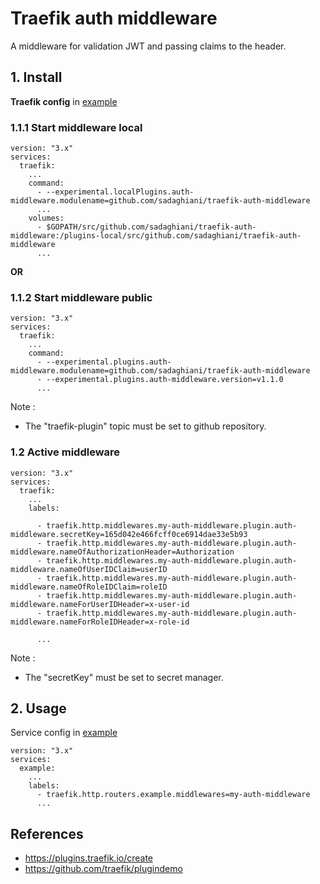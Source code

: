 # Traefik auth middleware

A middleware for validation JWT and passing claims to the header.

## 1. Install

**Traefik config** in [example](./example/)

### 1.1.1 Start middleware local

    version: "3.x"
    services:
      traefik:
        ...
        command:
          - --experimental.localPlugins.auth-middleware.modulename=github.com/sadaghiani/traefik-auth-middleware
          ...
        volumes:
          - $GOPATH/src/github.com/sadaghiani/traefik-auth-middleware:/plugins-local/src/github.com/sadaghiani/traefik-auth-middleware
          ...

**OR**

### 1.1.2 Start middleware public

    version: "3.x"
    services:
      traefik:
        ...
        command:
          - --experimental.plugins.auth-middleware.modulename=github.com/sadaghiani/traefik-auth-middleware
          - --experimental.plugins.auth-middleware.version=v1.1.0
          ...

Note :

- The "traefik-plugin" topic must be set to github repository.


### 1.2 Active middleware

    version: "3.x"
    services:
      traefik:
        ...
        labels:
        
          - traefik.http.middlewares.my-auth-middleware.plugin.auth-middleware.secretKey=165d042e466fcff0ce6914dae33e5b93 
          - traefik.http.middlewares.my-auth-middleware.plugin.auth-middleware.nameOfAuthorizationHeader=Authorization
          - traefik.http.middlewares.my-auth-middleware.plugin.auth-middleware.nameOfUserIDClaim=userID
          - traefik.http.middlewares.my-auth-middleware.plugin.auth-middleware.nameOfRoleIDClaim=roleID
          - traefik.http.middlewares.my-auth-middleware.plugin.auth-middleware.nameForUserIDHeader=x-user-id
          - traefik.http.middlewares.my-auth-middleware.plugin.auth-middleware.nameForRoleIDHeader=x-role-id
          
          ...


Note :

- The "secretKey" must be set to secret manager.


## 2. Usage

Service config in [example](./example/)

    version: "3.x"
    services:
      example:
        ...
        labels:
          - traefik.http.routers.example.middlewares=my-auth-middleware
          ...


## References

- https://plugins.traefik.io/create
- https://github.com/traefik/plugindemo

